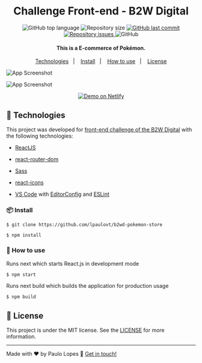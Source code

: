 <h1 align="center">
   Challenge Front-end - B2W Digital 
</h1>

<p align="center">
  <img alt="GitHub top language" src="https://img.shields.io/github/languages/top/lpaulovt/b2wd-pokemon-store.svg">

  <img alt="Repository size" src="https://img.shields.io/github/repo-size/lpaulovt/b2wd-pokemon-store.svg">
  <a href="https://github.com/lpaulovt/b2wd-pokemon-store/commits/master">
    <img alt="GitHub last commit" src="https://img.shields.io/github/last-commit/lpaulovt/b2wd-pokemon-store.svg">
  </a>

  <a href="https://github.com/lpaulovt/b2wd-pokemon-store/issues">
    <img alt="Repository issues" src="https://img.shields.io/github/issues/lpaulovt/b2wd-pokemon-store.svg">
  </a>

  <img alt="GitHub" src="https://img.shields.io/github/license/lpaulovt/b2wd-pokemon-store.svg">
</p>

<h4 align="center">
  This is a E-commerce of Pokémon.
</h4>

<p align="center">
  <a href="#rocket-technologies">Technologies</a>&nbsp;&nbsp;&nbsp;|&nbsp;&nbsp;&nbsp;
  <a href="#📦-install">Install</a>&nbsp;&nbsp;&nbsp;|&nbsp;&nbsp;&nbsp;
  <a href="#📦-install">How to use</a>&nbsp;&nbsp;&nbsp;|&nbsp;&nbsp;&nbsp;
  <a href="#memo-license">License</a>
</p>

![App Screenshot](https://i.ibb.co/xjLNYQD/Shot-HD-Final.jpg)

![App Screenshot](https://i.ibb.co/ZHXzv27/Shot-HD-Final-Mobile.jpg)

<p align="center">
  <a href="https://pokestore-b2wd.netlify.app/" target="_blank">
    <img alt="Demo on Netlify" src="https://res.cloudinary.com/lukemorales/image/upload/v1599785319/readme_logos/demo_on_netlify_umjmch.png">
  </a>
</p>

## :rocket: Technologies

This project was developed for [front-end challenge of the B2W Digital](https://github.com/b2wdigital/desafio-loja-pokemon/tree/junior) with the following technologies:

- [ReactJS](https://reactjs.org/)
- [react-router-dom](https://github.com/ReactTraining/react-router)
- [Sass]()
- [react-icons]()

- [VS Code][vscode] with [EditorConfig][vceditconfig] and [ESLint][vceslint]

### 📦 Install

```
$ git clone https://github.com/lpaulovt/b2wd-pokemon-store

$ npm install
```

### 🔨 How to use

Runs next which starts React.js in development mode

```bash
$ npm start
```

Runs next build which builds the application for production usage

```bash
$ npm build
```

## :memo: License

This project is under the MIT license. See the [LICENSE](https://github.com/lpaulovt/b2wd-pokemon-store/blob/master/LICENSE) for more information.

---

Made with ♥ by Paulo Lopes :wave: [Get in touch!](https://www.linkedin.com/in/lpaulovt/)

[vscode]: https://code.visualstudio.com/
[yarn]: https://yarnpkg.com/
[vceditconfig]: https://marketplace.visualstudio.com/items?itemName=EditorConfig.EditorConfig
[vceslint]: https://marketplace.visualstudio.com/items?itemName=dbaeumer.vscode-eslint
